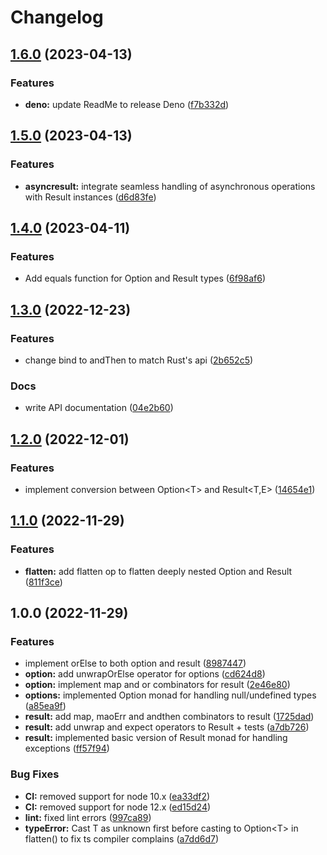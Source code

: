 # Changelog

## [1.6.0](https://github.com/gum-tech/flow-ts/compare/v1.5.0...v1.6.0) (2023-04-13)


### Features

* **deno:** update ReadMe to release Deno ([f7b332d](https://github.com/gum-tech/flow-ts/commit/f7b332d9c52d209d547e1456875ae721b670be00))

## [1.5.0](https://github.com/gum-tech/flow-ts/compare/v1.4.0...v1.5.0) (2023-04-13)


### Features

* **asyncresult:** integrate seamless handling of asynchronous operations with Result instances ([d6d83fe](https://github.com/gum-tech/flow-ts/commit/d6d83fe70ed2cdbdaa7e8e6c26206e6db6fb198f))

## [1.4.0](https://github.com/gum-tech/flow-ts/compare/v1.3.0...v1.4.0) (2023-04-11)


### Features

* Add equals function for Option and Result types ([6f98af6](https://github.com/gum-tech/flow-ts/commit/6f98af6320190c7ab265adf8be62df9b9950d481))

## [1.3.0](https://github.com/gum-tech/flow-ts/compare/v1.2.0...v1.3.0) (2022-12-23)


### Features
* change bind to andThen to match Rust's api ([2b652c5](https://github.com/gum-tech/flow-ts/commit/2b652c5e4567c0f521609184d8f791807aa4f1ca))

### Docs
* write API documentation ([04e2b60](https://github.com/gum-tech/flow-ts/commit/04e2b60022445bd72b1a09e2e85919b70ad8dcf4))

## [1.2.0](https://github.com/gum-tech/flow-ts/compare/v1.1.0...v1.2.0) (2022-12-01)


### Features

* implement conversion between Option&lt;T&gt; and Result<T,E> ([14654e1](https://github.com/gum-tech/flow-ts/commit/14654e16a494120f930abf8f14cf4fc998cc1f41))

## [1.1.0](https://github.com/gum-tech/flow-ts/compare/v1.0.0...v1.1.0) (2022-11-29)


### Features

* **flatten:** add flatten op to flatten deeply nested Option and Result ([811f3ce](https://github.com/gum-tech/flow-ts/commit/811f3ce8c4267f9716d9375413aee08d459f6d9d))

## 1.0.0 (2022-11-29)


### Features

* implement orElse to both option and result ([8987447](https://github.com/gum-tech/flow-ts/commit/8987447b3e38ad0b0e68785634ded2e95708305d))
* **option:** add unwrapOrElse operator for options ([cd624d8](https://github.com/gum-tech/flow-ts/commit/cd624d81240ecbc0bf2eee52db6f464cb9674ad1))
* **option:** implement map and or combinators for result ([2e46e80](https://github.com/gum-tech/flow-ts/commit/2e46e805abcbb2fd64aee7f6702f00ee3279dc78))
* **options:** implemented Option monad for handling null/undefined types ([a85ea9f](https://github.com/gum-tech/flow-ts/commit/a85ea9fd0bf2ec0caf66ca3fd10830b81f6f0160))
* **result:** add map, maoErr and andthen combinators to result ([1725dad](https://github.com/gum-tech/flow-ts/commit/1725dad8e5789ddcf4198c6fca927b08d01a00b7))
* **result:** add unwrap and expect  operators to Result + tests ([a7db726](https://github.com/gum-tech/flow-ts/commit/a7db72601f5284c65c8bc2e9998e002b46e2055a))
* **result:** implemented basic version of Result monad for handling exceptions ([ff57f94](https://github.com/gum-tech/flow-ts/commit/ff57f9499915c52f919e490678a2138e10e86e07))


### Bug Fixes

* **CI:** removed support for node 10.x ([ea33df2](https://github.com/gum-tech/flow-ts/commit/ea33df2765215abe97beb6057ed5bc85f9f1489b))
* **CI:** removed support for node 12.x ([ed15d24](https://github.com/gum-tech/flow-ts/commit/ed15d249ef74abedb765109be7d85d043a8f78e4))
* **lint:** fixed lint errors ([997ca89](https://github.com/gum-tech/flow-ts/commit/997ca8928e1fbaf39f86af47aa882fb9b877cf8e))
* **typeError:** Cast T as unknown first before casting to Option&lt;T&gt; in flatten() to fix ts compiler complains ([a7dd6d7](https://github.com/gum-tech/flow-ts/commit/a7dd6d7df52fd29454bdce5638da6b0c4c7bd8fe))

